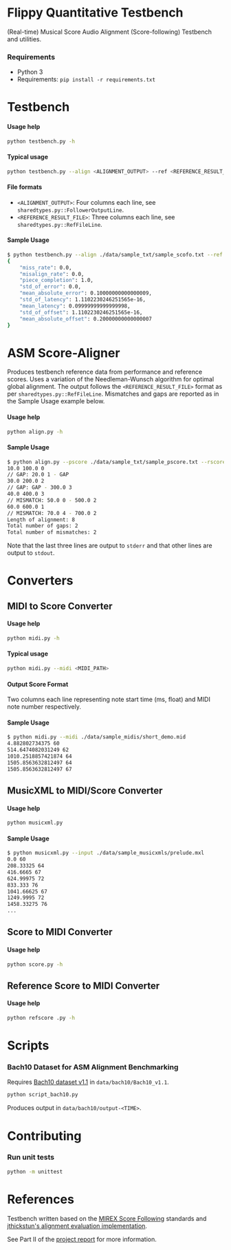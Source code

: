 # Flippy Quantitative Testbench

(Real-time) Musical Score Audio Alignment (Score-following) Testbench and utilities.

### Requirements
- Python 3
- Requirements: `pip install -r requirements.txt`

# Testbench

#### Usage help
```bash
python testbench.py -h
```

#### Typical usage
```bash
python testbench.py --align <ALIGNMENT_OUTPUT> --ref <REFERENCE_RESULT_FILE>
```

#### File formats 
- `<ALIGNMENT_OUTPUT>`: Four columns each line, see `sharedtypes.py::FollowerOutputLine`.
- `<REFERENCE_RESULT_FILE>`: Three columns each line, see `sharedtypes.py::RefFileLine`.

#### Sample Usage
```bash
$ python testbench.py --align ./data/sample_txt/sample_scofo.txt --ref ./data/sample_txt/sample_ref.txt
{
    "miss_rate": 0.0,
    "misalign_rate": 0.0,
    "piece_completion": 1.0,
    "std_of_error": 0.0,
    "mean_absolute_error": 0.10000000000000009,
    "std_of_latency": 1.1102230246251565e-16,
    "mean_latency": 0.09999999999999998,
    "std_of_offset": 1.1102230246251565e-16,
    "mean_absolute_offset": 0.20000000000000007
}
```

# ASM Score-Aligner 
Produces testbench reference data from performance and reference scores. Uses a variation of the Needleman-Wunsch algorithm for optimal global alignment. The output follows the `<REFERENCE_RESULT_FILE>` format as per `sharedtypes.py::RefFileLine`. Mismatches and gaps are reported as in the Sample Usage example below.

#### Usage help
```bash
python align.py -h
```

#### Sample Usage
```bash
$ python align.py --pscore ./data/sample_txt/sample_pscore.txt --rscore ./data/sample_txt/sample_rscore.txt
10.0 100.0 0
// GAP: 20.0 1 - GAP
30.0 200.0 2
// GAP: GAP - 300.0 3
40.0 400.0 3
// MISMATCH: 50.0 0 - 500.0 2
60.0 600.0 1
// MISMATCH: 70.0 4 - 700.0 2
Length of alignment: 8
Total number of gaps: 2
Total number of mismatches: 2
```
Note that the last three lines are output to `stderr` and that other lines are output to `stdout`.

# Converters
## MIDI to Score Converter
#### Usage help
```bash
python midi.py -h
```
#### Typical usage
```bash
python midi.py --midi <MIDI_PATH>
```

#### Output Score Format
Two columns each line representing note start time (ms, float) and MIDI note number respectively.

#### Sample Usage
```bash
$ python midi.py --midi ./data/sample_midis/short_demo.mid
4.882802734375 60
514.6474082031249 62
1010.2518857421874 64
1505.8563632812497 64
1505.8563632812497 67
```

## MusicXML to MIDI/Score Converter 

#### Usage help
```bash
python musicxml.py
```

#### Sample Usage
```bash
$ python musicxml.py --input ./data/sample_musicxmls/prelude.mxl        
0.0 60
208.33325 64
416.6665 67
624.99975 72
833.333 76
1041.66625 67
1249.9995 72
1458.33275 76
...
```

## Score to MIDI Converter
#### Usage help
```bash
python score.py -h
```


## Reference Score to MIDI Converter
#### Usage help
```bash
python refscore .py -h
```

# Scripts

### Bach10 Dataset for ASM Alignment Benchmarking
Requires [Bach10 dataset v1.1](http://www2.ece.rochester.edu/projects/air/resource.html) in `data/bach10/Bach10_v1.1`.

```bash
python script_bach10.py
```

Produces output in `data/bach10/output-<TIME>`.

# Contributing

### Run unit tests
```bash
python -m unittest
```

# References

Testbench written based on the [MIREX Score Following](https://www.music-ir.org/mirex/wiki/2006:Score_Following_Proposal) standards and [jthickstun's alignment evaluation implementation](https://github.com/jthickstun/alignment-eval).

See Part II of the [project report](https://github.com/flippy-fyp/flippy-report/blob/main/main.pdf) for more information.

<!-- ### Differences from MIREX evaluation
- Uses fourth column of alignment output to uniquely identify notes instead of an ID--hence, the fourth column is mandatory instead of optional as in MIREX -->
